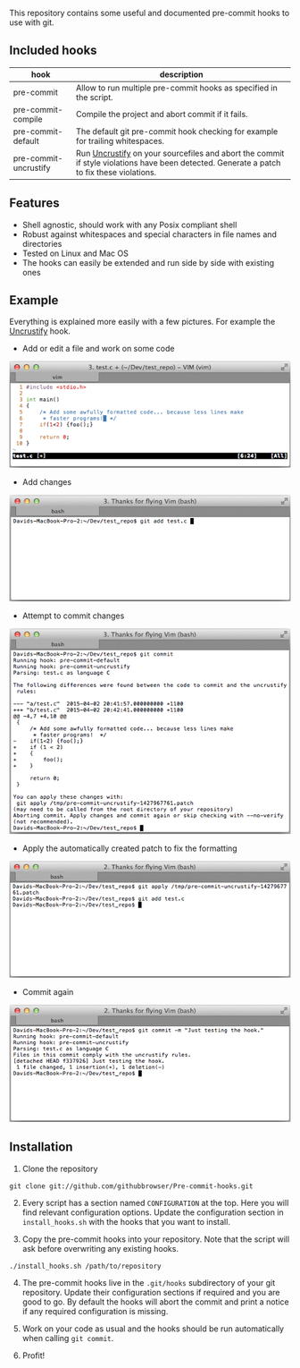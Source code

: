 This repository contains some useful and documented pre-commit hooks to use with git.

## Included hooks

hook | description
------------ | -------------
pre-commit | Allow to run multiple pre-commit hooks as specified in the script.
pre-commit-compile | Compile the project and abort commit if it fails.
pre-commit-default | The default git pre-commit hook checking for example for trailing whitespaces.
pre-commit-uncrustify | Run [Uncrustify](http://uncrustify.sourceforge.net/) on your sourcefiles and abort the commit if style violations have been detected. Generate a patch to fix these violations.

## Features

* Shell agnostic, should work with any Posix compliant shell
* Robust against whitespaces and special characters in file names and directories
* Tested on Linux and Mac OS
* The hooks can easily be extended and run side by side with existing ones

## Example

Everything is explained more easily with a few pictures. For example the [Uncrustify](http://uncrustify.sourceforge.net/) hook.

* Add or edit a file and work on some code

![Work on code](example_pictures/work_on_code.png)

* Add changes

![Add changes](example_pictures/add_file.png)

* Attempt to commit changes

![Commit changes](example_pictures/commit_changes.png)

* Apply the automatically created patch to fix the formatting

![Apply patch](example_pictures/apply_patch.png)

* Commit again

![Commit changes again](example_pictures/commit_changes_again.png)

## Installation

1. Clone the repository

```
git clone git://github.com/githubbrowser/Pre-commit-hooks.git
```

2. Every script has a section named `CONFIGURATION` at the top. Here you will find relevant configuration options. Update the configuration section in `install_hooks.sh` with the hooks that you want to install.

3. Copy the pre-commit hooks into your repository. Note that the script will ask before overwriting any existing hooks.

```
./install_hooks.sh /path/to/repository
```

4. The pre-commit hooks live in the `.git/hooks` subdirectory of your git repository. Update their configuration sections if required and you are good to go. By default the hooks will abort the commit and print a notice if any required configuration is missing.

5. Work on your code as usual and the hooks should be run automatically when calling `git commit`.

6. Profit!
